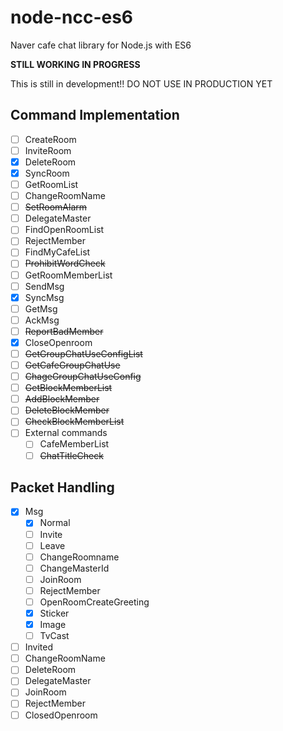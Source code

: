 # node-ncc-es6
Naver cafe chat library for Node.js with ES6

**STILL WORKING IN PROGRESS**

This is still in development!! DO NOT USE IN PRODUCTION YET

## Command Implementation
- [ ] CreateRoom
- [ ] InviteRoom
- [x] DeleteRoom
- [x] SyncRoom
- [ ] GetRoomList
- [ ] ChangeRoomName
- [ ] ~~SetRoomAlarm~~
- [ ] DelegateMaster
- [ ] FindOpenRoomList
- [ ] RejectMember
- [ ] FindMyCafeList
- [ ] ~~ProhibitWordCheck~~
- [ ] GetRoomMemberList
- [ ] SendMsg
- [x] SyncMsg
- [ ] GetMsg
- [ ] AckMsg
- [ ] ~~ReportBadMember~~
- [x] CloseOpenroom
- [ ] ~~GetGroupChatUseConfigList~~
- [ ] ~~GetCafeGroupChatUse~~
- [ ] ~~ChageGroupChatUseConfig~~
- [ ] ~~GetBlockMemberList~~
- [ ] ~~AddBlockMember~~
- [ ] ~~DeleteBlockMember~~
- [ ] ~~CheckBlockMemberList~~
- [ ] External commands
  - [ ] CafeMemberList
  - [ ] ~~ChatTitleCheck~~

## Packet Handling
- [x] Msg
  - [x] Normal
  - [ ] Invite
  - [ ] Leave
  - [ ] ChangeRoomname
  - [ ] ChangeMasterId
  - [ ] JoinRoom
  - [ ] RejectMember
  - [ ] OpenRoomCreateGreeting
  - [x] Sticker
  - [x] Image
  - [ ] TvCast
- [ ] Invited
- [ ] ChangeRoomName
- [ ] DeleteRoom
- [ ] DelegateMaster
- [ ] JoinRoom
- [ ] RejectMember
- [ ] ClosedOpenroom
